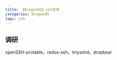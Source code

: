 ```yaml
---
title: 【DragonOS】ssh支持
categories: DragonOS
tags: ssh
---
```

## 调研
openSSH-protable，redox-ssh，tinysshd，dropbear
